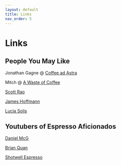 ```yaml
---
layout: default
title: Links
nav_order: 5
---
```


# Links


## People You May Like		
Jonathan Gagne @ [Coffee ad Astra](https://t.me/coffeeadastra)

Mitch @ [A Waste of Coffee](https://awasteof.coffee/)	

[Scott Rao](https://www.scottrao.com/)			

[James Hoffmann](https://www.youtube.com/channel/UCMb0O2CdPBNi-QqPk5T3gsQ)	

[Lucia Solis](https://www.luxia.coffee/)			
			
## Youtubers	of Espresso Aficionados		
[Daniel McG](https://www.youtube.com/channel/UC8wWN4DpfOINKcidzuIqLJQ)		

[Brian Quan](https://www.youtube.com/channel/UCwT72F8AWH-nbQYs-1GUBZQ)

[Shotwell Espresso](https://www.youtube.com/channel/UC6-cJlHk2jhquXAMjVQewIw)
